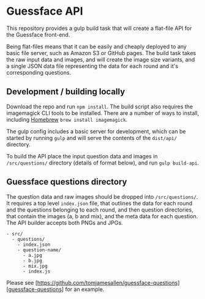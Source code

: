 # Guessface API

This repository provides a gulp build task that will create a flat-file API for the Guessface front-end. 

Being flat-files means that it can be easily and cheaply deployed to any basic file server, such as Amazon S3 or GitHub pages. The build task takes the raw input data and images, and will create the image size variants, and a single JSON data file representing the data for each round and it's corresponding questions.


## Development / building locally

Download the repo and run `npm install`. The build script also requires the imagemagick CLI tools to be installed. There are a number of ways to install, including [Homebrew][Homebrew] `brew install imagemagick`.

The gulp config includes a basic server for development, which can be started by running `gulp` and will serve the contents of the `dist/api/` directory.

To build the API place the input question data and images in `/src/questions/` directory (details of format below), and run `gulp build-api`.


## Guessface questions directory

The question data and raw images should be dropped into `/src/questions/`. It requires a top level `index.json` file, that outlines the data for each round and the questions belonging to each round, and then question directories, that contain the images (a, b and mix), and the meta data for each question. The API builder accepts both PNGs and JPGs.

    - src/
      - questions/
        - index.json
        - question-name/
          - a.jpg
          - b.jpg
          - mix.jpg
          - index.js

Please see [https://github.com/tomjamesallen/guessface-questions][guessface-questions] for an example.

[Homebrew]: http://brew.sh
[guessface-questions]: https://github.com/tomjamesallen/guessface-questions

